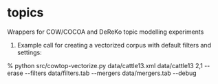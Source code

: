 # topics
Wrappers for COW/COCOA and DeReKo topic modelling experiments

1. Example call for creating a vectorized corpus with default filters and settings:

% python src/cowtop-vectorize.py data/cattle13.xml data/cattle13 2,1 --erase --filters data/filters.tab --mergers data/mergers.tab --debug
